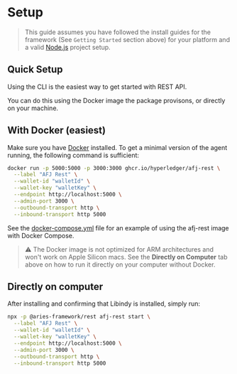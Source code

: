 # Setup

> This guide assumes you have followed the install guides for the framework
> (See `Getting Started` section above) for your platform and a valid [Node.js](https://nodejs.org) project setup.

## Quick Setup

Using the CLI is the easiest way to get started with REST API.

You can do this using the Docker image the package provisons, or directly on your machine.

<!--tabs-->

## With Docker (easiest)

Make sure you have [Docker](https://docs.docker.com/get-docker/) installed. To get a minimal version of the agent running, the following command is sufficient:

```sh
docker run -p 5000:5000 -p 3000:3000 ghcr.io/hyperledger/afj-rest \
  --label "AFJ Rest" \
  --wallet-id "walletId" \
  --wallet-key "walletKey" \
  --endpoint http://localhost:5000 \
  --admin-port 3000 \
  --outbound-transport http \
  --inbound-transport http 5000
```

See the [docker-compose.yml](https://github.com/hyperledger/aries-framework-javascript-ext/tree/main/docker-compose.yml) file for an example of using the afj-rest image with Docker Compose.

> ⚠️ The Docker image is not optimized for ARM architectures and won't work on Apple Silicon macs. See the **Directly on Computer** tab above on how to run it directly on your computer without Docker.

## Directly on computer

After installing and confirming that Libindy is installed, simply run:

```sh
npx -p @aries-framework/rest afj-rest start \
  --label "AFJ Rest" \
  --wallet-id "walletId" \
  --wallet-key "walletKey" \
  --endpoint http://localhost:5000 \
  --admin-port 3000 \
  --outbound-transport http \
  --inbound-transport http 5000
```

<!--/tabs-->
